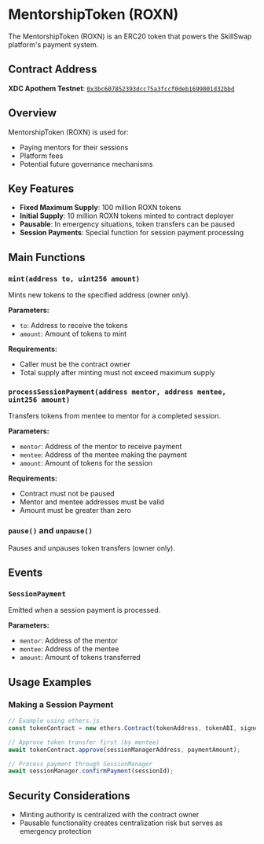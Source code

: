# MentorshipToken (ROXN)

The MentorshipToken (ROXN) is an ERC20 token that powers the SkillSwap platform's payment system.

## Contract Address

**XDC Apothem Testnet**: [`0x3bc607852393dcc75a3fccf0deb1699001d32bbd`](https://explorer.apothem.network/address/0x3bc607852393dcc75a3fccf0deb1699001d32bbd)

## Overview

MentorshipToken (ROXN) is used for:
- Paying mentors for their sessions
- Platform fees
- Potential future governance mechanisms

## Key Features

- **Fixed Maximum Supply**: 100 million ROXN tokens
- **Initial Supply**: 10 million ROXN tokens minted to contract deployer
- **Pausable**: In emergency situations, token transfers can be paused
- **Session Payments**: Special function for session payment processing

## Main Functions

### `mint(address to, uint256 amount)`

Mints new tokens to the specified address (owner only).

**Parameters:**
- `to`: Address to receive the tokens
- `amount`: Amount of tokens to mint

**Requirements:**
- Caller must be the contract owner
- Total supply after minting must not exceed maximum supply

### `processSessionPayment(address mentor, address mentee, uint256 amount)`

Transfers tokens from mentee to mentor for a completed session.

**Parameters:**
- `mentor`: Address of the mentor to receive payment
- `mentee`: Address of the mentee making the payment
- `amount`: Amount of tokens for the session

**Requirements:**
- Contract must not be paused
- Mentor and mentee addresses must be valid
- Amount must be greater than zero

### `pause()` and `unpause()`

Pauses and unpauses token transfers (owner only).

## Events

### `SessionPayment`

Emitted when a session payment is processed.

**Parameters:**
- `mentor`: Address of the mentor
- `mentee`: Address of the mentee
- `amount`: Amount of tokens transferred

## Usage Examples

### Making a Session Payment

```javascript
// Example using ethers.js
const tokenContract = new ethers.Contract(tokenAddress, tokenABI, signer);

// Approve token transfer first (by mentee)
await tokenContract.approve(sessionManagerAddress, paymentAmount);

// Process payment through SessionManager
await sessionManager.confirmPayment(sessionId);
```

## Security Considerations

- Minting authority is centralized with the contract owner
- Pausable functionality creates centralization risk but serves as emergency protection 